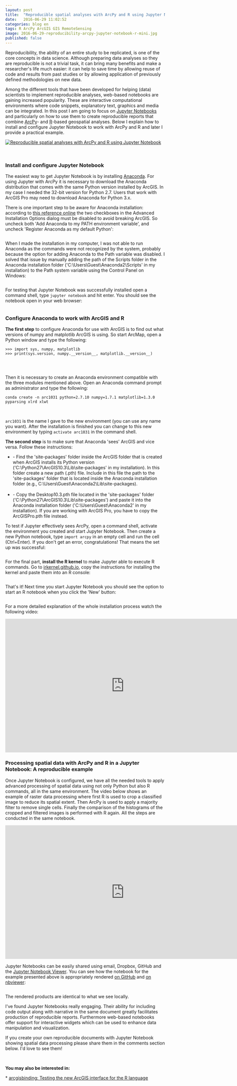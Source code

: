 ```yaml
---
layout: post
title:  "Reproducible spatial analyses with ArcPy and R using Jupyter Notebook"
date:   2016-06-29 11:02:52
categories: blog en
tags: R ArcPy ArcGIS GIS RemoteSensing 
image: 2016-06-29-reproducibility-arcpy-jupyter-notebook-r-mini.jpg
published: false
---
```


Reproducibility, the ability of an entire study to be replicated, is one of the core concepts in data science. Although preparing data analyses so they are reproducible is not a trivial task, it can bring many benefits and make a researcher's life much easier: it can help to save time by allowing reuse of code and results from past studies or by allowing application of previously defined methodologies on new data.

Among the different tools that have been developed for helping (data) scientists to implement reproducible analyses, web-based notebooks are gaining increased popularity. These are interactive computational environments where code snippets, explanatory text, graphics and media can be integrated. In this post I am going to focus on [Jupyter Notebooks] and particularly on how to use them to create reproducible reports that combine [ArcPy]- and [R]-based geospatial analyses. Below I explain how to install and configure Jupyter Notebook to work with ArcPy and R and later I provide a practical example.
<!--more-->

<a href="" class="image full"><img src="/images/2016-06-29-reproducibility-arcpy-jupyter-notebook-r-fig-0.png" alt="Reproducible spatial analyses with ArcPy and R using Jupyter Notebook" title=""></a>

<br>

### **Install and configure Jupyter Notebook**

The easiest way to get Jupyter Notebook is by installing [Anaconda]. For using Jupyter with ArcPy it is necessary to download the Anaconda distribution that comes with the same Python version installed by ArcGIS. In my case I needed the 32-bit version for Python 2.7. Users that work with ArcGIS Pro may need to download Anaconda for Python 3.x.   

There is one important step to be aware for Anaconda installation: according to [this reference online] the two checkboxes in the Advanced Installation Options dialog must be disabled to avoid breaking ArcGIS. So uncheck both 'Add Anaconda to my PATH environment variable', and uncheck 'Register Anaconda as my default Python':

<a href="/images/2016-06-29-reproducibility-arcpy-jupyter-notebook-r-fig-1.jpg" class="image full"><img src="/images/2016-06-29-reproducibility-arcpy-jupyter-notebook-r-fig-1.jpg" alt="" title=""></a>

When I made the installation in my computer, I was not able to run Anaconda as the commands were not recognized by the system, probably because the option for adding Anaconda to the Path variable was disabled. I solved that issue by manually adding the path of the Scripts folder in the Anaconda installation folder ('C:\Users\Guest\Anaconda2\Scripts' in my installation) to the Path system variable using the Control Panel on Windows:

<a href="/images/2016-06-29-reproducibility-arcpy-jupyter-notebook-r-fig-2.jpg" class="image full"><img src="/images/2016-06-29-reproducibility-arcpy-jupyter-notebook-r-fig-2.jpg" alt="" title=""></a>

For testing that Jupyter Notebook was successfully installed open a command shell, type `jupyter notebook` and hit enter. You should see the notebook open in your web browser:

<a href="/images/2016-06-29-reproducibility-arcpy-jupyter-notebook-r-fig-3.jpg" class="image full"><img src="/images/2016-06-29-reproducibility-arcpy-jupyter-notebook-r-fig-3.jpg" alt="" title=""></a>


### **Configure Anaconda to work with ArcGIS and R**

**The first step** to configure Anaconda for use with ArcGIS is to find out what versions of numpy and matplotlib ArcGIS is using. So start ArcMap, open a Python window and type the following:

```
>>> import sys, numpy, matplotlib
>>> print(sys.version, numpy.__version__, matplotlib.__version__)
```
<br>

<a href="/images/2016-06-29-reproducibility-arcpy-jupyter-notebook-r-fig-4.JPG" class="image full"><img src="/images/2016-06-29-reproducibility-arcpy-jupyter-notebook-r-fig-4.JPG" alt="" title=""></a>

Then it is necessary to create an Anaconda environment compatible with the three modules mentioned above. Open an Anaconda command prompt as administrator and type the following: 

```
conda create -n arc1031 python=2.7.10 numpy=1.7.1 matplotlib=1.3.0 pyparsing xlrd xlwt
```
<br>

`arc1031` is the name I gave to the new environment (you can use any name you want). After the installation is finished you can change to this new environment by typing `activate arc1031` in the command shell.

**The second step** is to make sure that Anaconda 'sees' ArcGIS and vice versa. Follow these instructions:

<ul>
<li>
- Find the 'site-packages' folder inside the ArcGIS folder that is created when ArcGIS installs its Python version ('C:\Python27\ArcGIS10.3\Lib\site-packages' in my installation). In this folder create a new path (.pth) file. Include in this file the path to the 'site-packages' folder that is located inside the Anaconda installation folder (e.g., C:\Users\Guest\Anaconda2\Lib\site-packages). 
</li>
<br>
<li>
- Copy the Desktop10.3.pth file located in the 'site-packages' folder ('C:\Python27\ArcGIS10.3\Lib\site-packages') and paste it into the Anaconda installation folder ('C:\Users\Guest\Anaconda2' in my installation). If you are working with ArcGIS Pro, you have to copy the ArcGISPro.pth file instead.
</li>
</ul>

To test if Jupyter effectively sees ArcPy, open a command shell, activate the environment you created and start Jupyter Notebook. Then create a new Python notebook, type `import arcpy` in an empty cell and run the cell (Ctrl+Enter). If you don't get an error, congratulations! That means the set up was successful:

<a href="/images/2016-06-29-reproducibility-arcpy-jupyter-notebook-r-fig-5.JPG" class="image full"><img src="/images/2016-06-29-reproducibility-arcpy-jupyter-notebook-r-fig-5.JPG" alt="" title=""></a>


For the final part, **install the R kernel** to make Jupyter able to execute R commands. Go to [irkernel.github.io], copy the instructions for installing the kernel and paste them into an R console:

<a href="/images/2016-06-29-reproducibility-arcpy-jupyter-notebook-r-fig-7.jpg" class="image full"><img src="/images/2016-06-29-reproducibility-arcpy-jupyter-notebook-r-fig-7.jpg" alt="" title=""></a>

That's it! Next time you start Jupyter Notebook you should see the option to start an R notebook when you click the 'New' button:

<a href="/images/2016-06-29-reproducibility-arcpy-jupyter-notebook-r-fig-6.JPG" class="image full"><img src="/images/2016-06-29-reproducibility-arcpy-jupyter-notebook-r-fig-6.JPG" alt="" title=""></a>

For a more detailed explanation of the whole installation process watch the following video:

<iframe width="750" height="422" src="https://www.youtube.com/embed/wQk-0xETGbc" frameborder="0" allowfullscreen></iframe>

<br>

### **Processing spatial data with ArcPy and R in a Jupyter Notebook: A reproducible example**

Once Jupyter Notebook is configured, we have all the needed tools to apply advanced processing of spatial data using not only Python but also R commands, all in the same environment. The video below shows an example of raster data processing where first R is used to crop a classified image to reduce its spatial extent. Then ArcPy is used to apply a majority filter to remove single cells. Finally the comparison of the histograms of the cropped and filtered images is performed with R again. All the steps are conducted in the same notebook.

<iframe width="750" height="422" src="https://www.youtube.com/embed/fRkmQAYQB3Y" frameborder="0" allowfullscreen></iframe>

<br>

Jupyter Notebooks can be easily shared using email, Dropbox, GitHub and the [Jupyter Notebook Viewer]. You can see how the notebook for the example presented above is appropriately rendered [on GitHub] and [on nbviewer]:

<a href="/images/2016-06-29-reproducibility-arcpy-jupyter-notebook-r-fig-8.jpg" class="image full"><img src="/images/2016-06-29-reproducibility-arcpy-jupyter-notebook-r-fig-8.jpg" alt="" title=""></a>

The rendered products are identical to what we see locally.
 
I've found Jupyter Notebooks really engaging. Their ability for including code output along with narrative in the same document greatly facilitates production of reproducible reports. Furthermore web-based notebooks offer support for interactive widgets which can be used to enhance data manipulation and visualization.

If you create your own reproducible documents with Jupyter Notebook showing spatial data processing please share them in the comments section below. I'd love to see them! 

<br>

**You may also be interested in:**

&#42; [arcgisbinding: Testing the new ArcGIS interface for the R language]

<a id="comments"></a>

[Jupyter Notebooks]: http://jupyter.org/
[ArcPy]: http://desktop.arcgis.com/en/arcmap/10.3/analyze/arcpy/what-is-arcpy-.htm
[R]: https://www.r-project.org/
[Anaconda]: https://www.continuum.io/downloads

[this web page]: https://geonet.esri.com/groups/spatial-data-science/blog/2016/02/11/connecting-arcpy-to-your-jupyter-notebook
[this reference online]: https://my.usgs.gov/confluence/pages/viewpage.action?pageId=540116867
[Jupyter Notebook Viewer]: http://nbviewer.jupyter.org/

[irkernel.github.io]: http://irkernel.github.io/installation/

[nbviewer]: http://nbviewer.jupyter.org/
[their version of notebooks based on RMarkdown]: https://www.youtube.com/watch?v=zNzZ1PfUDNk

[arcgisbinding: Testing the new ArcGIS interface for the R language]: /blog/en/2016/04/30/arcgis-r.html

[on GitHub]: https://github.com/amsantac/extras/blob/master/2016-06-25-reproducibility-arcpy-jupyter-notebook-r/Reproducible%20spatial%20analyses%20with%20ArcPy%20and%20R.ipynb
[on nbviewer]: http://nbviewer.jupyter.org/github/amsantac/extras/blob/master/2016-06-25-reproducibility-arcpy-jupyter-notebook-r/Reproducible%20spatial%20analyses%20with%20ArcPy%20and%20R.ipynb
